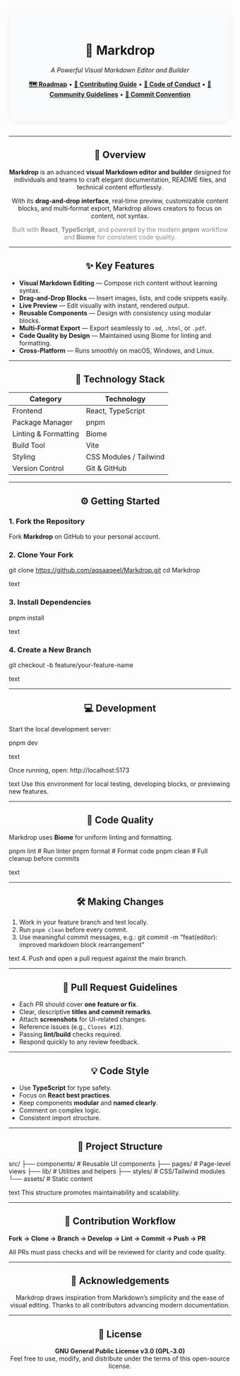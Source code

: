 <div align="center" style="padding: 40px 16px; border-radius:20px; background: #f9fafb; box-shadow: 0 2px 8px #0001; max-width: 900px; margin: 32px auto;">

<h1>🌟 Markdrop</h1>
<p><em>A Powerful Visual Markdown Editor and Builder</em></p>

<p>
  <a href="./.github/ROADMAP.md"><strong>🗺️ Roadmap</strong></a> •
  <a href="./CONTRIBUTING.md"><strong>🤝 Contributing Guide</strong></a> •
  <a href="./CODE_OF_CONDUCT.md"><strong>📜 Code of Conduct</strong></a> •
  <a href="./.github/COMMUNITY_GUIDELINES.md"><strong>👥 Community Guidelines</strong></a> •
  <a href="./.github/COMMIT_CONVENTION.md"><strong>🧩 Commit Convention</strong></a>
</p>

</div>

---

<div align="center" style="max-width:850px; margin:auto;">

## 🚀 Overview

<strong>Markdrop</strong> is an advanced <strong>visual Markdown editor and builder</strong> designed for individuals and teams to craft elegant documentation, README files, and technical content effortlessly.

With its <strong>drag‑and‑drop interface</strong>, real‑time preview, customizable content blocks, and multi‑format export, Markdrop allows creators to focus on content, not syntax.

<span style="color: #888;">
Built with <strong>React</strong>, <strong>TypeScript</strong>, and powered by the modern <strong>pnpm</strong> workflow and <strong>Biome</strong> for consistent code quality.
</span>
</div>

---

<div align="center" style="max-width:850px; margin:auto;">
  
## ✨ Key Features
</div>

<ul style="max-width:800px; margin:auto;">
  <li><b>Visual Markdown Editing</b> — Compose rich content without learning syntax.</li>
  <li><b>Drag‑and‑Drop Blocks</b> — Insert images, lists, and code snippets easily.</li>
  <li><b>Live Preview</b> — Edit visually with instant, rendered output.</li>
  <li><b>Reusable Components</b> — Design with consistency using modular blocks.</li>
  <li><b>Multi‑Format Export</b> — Export seamlessly to <code>.md</code>, <code>.html</code>, or <code>.pdf</code>.</li>
  <li><b>Code Quality by Design</b> — Maintained using Biome for linting and formatting.</li>
  <li><b>Cross‑Platform</b> — Runs smoothly on macOS, Windows, and Linux.</li>
</ul>

---

<div align="center" style="max-width:780px; margin:auto;">
  
## 🧰 Technology Stack
</div>

<table align="center" style="margin-left:auto;margin-right:auto;">
<thead>
<tr><th>Category</th><th>Technology</th></tr>
</thead>
<tbody>
<tr><td>Frontend</td><td>React, TypeScript</td></tr>
<tr><td>Package Manager</td><td>pnpm</td></tr>
<tr><td>Linting & Formatting</td><td>Biome</td></tr>
<tr><td>Build Tool</td><td>Vite</td></tr>
<tr><td>Styling</td><td>CSS Modules / Tailwind</td></tr>
<tr><td>Version Control</td><td>Git &amp; GitHub</td></tr>
</tbody>
</table>

---

<div align="center" style="max-width:780px; margin:auto;">

## ⚙️ Getting Started

</div>

### 1. Fork the Repository

Fork **Markdrop** on GitHub to your personal account.

### 2. Clone Your Fork
git clone https://github.com/aqsaaqeel/Markdrop.git
cd Markdrop

text

### 3. Install Dependencies

pnpm install

text

### 4. Create a New Branch

git checkout -b feature/your-feature-name

text

---

<div align="center" style="max-width:780px; margin:auto;">
  
## 💻 Development
</div>

Start the local development server:

pnpm dev

text

Once running, open:
http://localhost:5173

text
Use this environment for local testing, developing blocks, or previewing new features.

---

<div align="center" style="max-width:780px; margin:auto;">
  
## 🧹 Code Quality
</div>

Markdrop uses **Biome** for uniform linting and formatting.

pnpm lint # Run linter
pnpm format # Format code
pnpm clean # Full cleanup before commits

text

---

<div align="center" style="max-width:780px; margin:auto;">
  
## 🛠️ Making Changes
</div>

1. Work in your feature branch and test locally.
2. Run `pnpm clean` before every commit.
3. Use meaningful commit messages, e.g.:
git commit -m "feat(editor): improved markdown block rearrangement"

text
4. Push and open a pull request against the main branch.

---

<div align="center" style="max-width:780px; margin:auto;">

## 🔁 Pull Request Guidelines
</div>

- Each PR should cover **one feature or fix**.
- Clear, descriptive **titles and commit remarks**.
- Attach **screenshots** for UI-related changes.
- Reference issues (e.g., `Closes #12`).
- Passing **lint/build** checks required.
- Respond quickly to any review feedback.

---

<div align="center" style="max-width:780px; margin:auto;">

## 💡 Code Style
</div>

- Use **TypeScript** for type safety.
- Focus on **React best practices**.
- Keep components **modular** and **named clearly**.
- Comment on complex logic.
- Consistent import structure.

---

<div align="center" style="max-width:780px; margin:auto;">

## 🧱 Project Structure
</div>

src/
├── components/ # Reusable UI components
├── pages/ # Page-level views
├── lib/ # Utilities and helpers
├── styles/ # CSS/Tailwind modules
└── assets/ # Static content

text
This structure promotes maintainability and scalability.

---

<div align="center" style="max-width:780px; margin:auto;">
  
## 🔄 Contribution Workflow

</div>

**Fork → Clone → Branch → Develop → Lint → Commit → Push → PR**

All PRs must pass checks and will be reviewed for clarity and code quality.

---

<div align="center" style="max-width:780px; margin:auto;">
  
## 🙌 Acknowledgements

Markdrop draws inspiration from Markdown’s simplicity and the ease of visual editing. Thanks to all contributors advancing modern documentation.
</div>

---

<div align="center" style="max-width:780px; margin:auto;">
  
## 🧾 License

**GNU General Public License v3.0 (GPL‑3.0)**  
Feel free to use, modify, and distribute under the terms of this open-source license.

</div>

